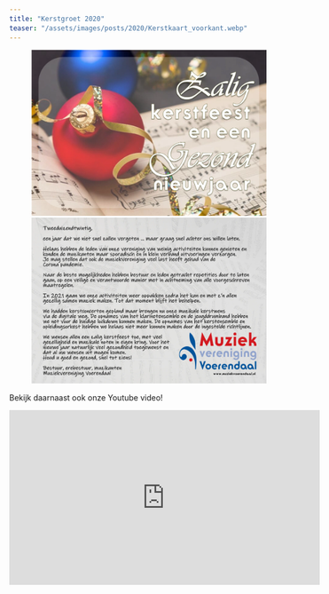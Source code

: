 ```yaml
---
title: "Kerstgroet 2020"
teaser: "/assets/images/posts/2020/Kerstkaart_voorkant.webp"
---
```


<figure>
    <a href="/assets/images/posts/2020/Kerstkaart_voorkant.webp"><img src="/assets/images/posts/2020/Kerstkaart_voorkant.webp"></a>
    <a href="/assets/images/posts/2020/Kerstkaart_film.webp"><img src="/assets/images/posts/2020/Kerstkaart_film.webp"></a>
</figure>

Bekijk daarnaast ook onze Youtube video!

<iframe width="560" height="315" src="https://www.youtube-nocookie.com/embed/XGVRwRUhsHc" title="YouTube video player" frameborder="0" allow="accelerometer; autoplay; clipboard-write; encrypted-media; gyroscope; picture-in-picture" allowfullscreen></iframe>